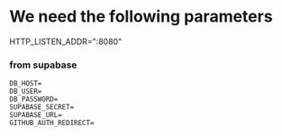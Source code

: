 # We need the following parameters

HTTP_LISTEN_ADDR=":8080"

### from supabase

```
DB_HOST=
DB_USER=
DB_PASSWORD=
SUPABASE_SECRET=
SUPABASE_URL=
GITHUB_AUTH_REDIRECT=
```
